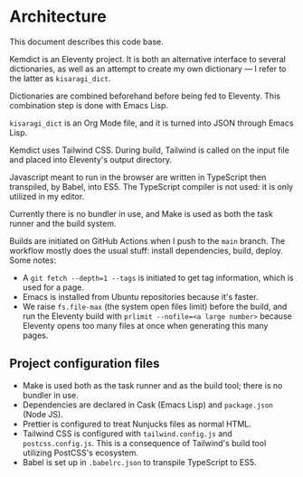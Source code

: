 # Architecture

This document describes this code base.

Kemdict is an Eleventy project. It is both an alternative interface to several dictionaries, as well as an attempt to create my own dictionary — I refer to the latter as `kisaragi_dict`.

Dictionaries are combined beforehand before being fed to Eleventy. This combination step is done with Emacs Lisp.

`kisaragi_dict` is an Org Mode file, and it is turned into JSON through Emacs Lisp.

Kemdict uses Tailwind CSS. During build, Tailwind is called on the input file and placed into Eleventy's output directory.

Javascript meant to run in the browser are written in TypeScript then transpiled, by Babel, into ES5. The TypeScript compiler is not used: it is only utilized in my editor.

Currently there is no bundler in use, and Make is used as both the task runner and the build system.

Builds are initiated on GitHub Actions when I push to the `main` branch. The workflow mostly does the usual stuff: install dependencies, build, deploy. Some notes:

- A `git fetch --depth=1 --tags` is initiated to get tag information, which is used for a page.
- Emacs is installed from Ubuntu repositories because it's faster.
- We raise `fs.file-max` (the system open files limit) before the build, and run the Eleventy build with `prlimit --nofile=<a large number>` because Eleventy opens too many files at once when generating this many pages.

## Project configuration files

- Make is used both as the task runner and as the build tool; there is no bundler in use.
- Dependencies are declared in Cask (Emacs Lisp) and `package.json` (Node JS).
- Prettier is configured to treat Nunjucks files as normal HTML.
- Tailwind CSS is configured with `tailwind.config.js` and `postcss.config.js`. This is a consequence of Tailwind's build tool utilizing PostCSS's ecosystem.
- Babel is set up in `.babelrc.json` to transpile TypeScript to ES5.
